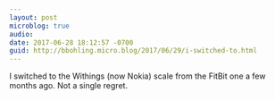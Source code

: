 ```yaml
---
layout: post
microblog: true
audio: 
date: 2017-06-28 18:12:57 -0700
guid: http://bbohling.micro.blog/2017/06/29/i-switched-to.html
---
```

I switched to the Withings (now Nokia) scale from the FitBit one a few months ago. Not a single regret.
